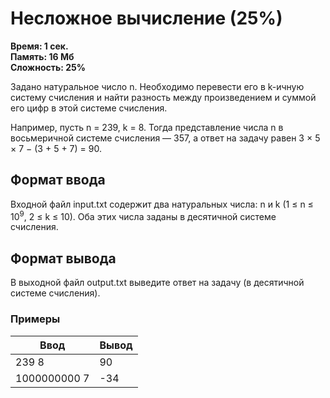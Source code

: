 <h1 class="title">Несложное вычисление (25%)</h1>
<p><b>Время: 1 сек.<br>Память: 16 Мб<br>Сложность: 25%</b></p>
<p>Задано натуральное число n. Необходимо перевести его в k-ичную систему счисления и найти разность между произведением и суммой его цифр в этой системе счисления.</p>
<p>Например, пусть n = 239, k = 8. Тогда представление числа n в восьмеричной системе счисления — 357, а ответ на задачу равен 3 × 5 × 7 − (3 + 5 + 7) = 90.</p>
<h2>Формат ввода</h2>
<p>Входной файл input.txt содержит два натуральных числа: n и k (1 ≤ n ≤ 10<sup>9</sup>, 2 ≤ k ≤ 10). Оба этих числа заданы в десятичной системе счисления.</p>
<h2>Формат вывода</h2>
<p>В выходной файл output.txt выведите ответ на задачу (в десятичной системе счисления).</p>
<h3>Примеры</h3>
<table class="sample-tests">
  <thead>
     <tr>
        <th>Ввод</th>
        <th>Вывод</th>
     </tr>
  </thead>
  <tbody>
     <tr>
        <td>239 8</td>
        <td>90</td>
     </tr>
     <tr>
        <td>1000000000 7</td>
        <td>-34</td>
     </tr>
  </tbody>
</table>